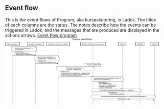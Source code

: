 ## Event flow

This is the event flows of Program, aka kurspaketering, in Ladok.
The titles of each columns are the states. The notes describe how the events can be triggered in Ladok, and the messages that are produced are displayed in the actions arrows.
[Event flow program](https://sequencediagram.org/index.html#initialData=C4S2BsFMAIAUCcD2BzeBDAttSA3SA7YAM3ADeATAgKAOHgE8BnABzQGMR9loAGAOgAsVfImAxEeeNAAyAE8aQpkAFbRmSVJgA00AIKE0yAtFDhwajegwAuaAGVgAV0qEA9A+chIlcMENp8SmgAWgA+aAAdfGh8emhGJ3IvZnAAqio5BSVVdRQrEPD9PyNo03NczRtoDG8fAJdbKOC4S0xbXXJyDowQRkYQRHxhUXFJPQMSkxAzCzztceLjMugAa0d4RmhORCwKq1sPF2BXBM9vSF9-QJgwyOi9zFcANVlwVVu5ZG5ltY2qIsMS2m5VaWFuAMmP3Wm22u1BthqnQu9QIjWizQA0tD2p1ur1+oNhmJoBJFNAAEqQZC9OiKNDkNQAU9W0K2IjhcyqCE5TOQjIIlCJozJEKBM1+MPZs0qOkp1IS8DpDOYzIlbJ20v29kStBOiS8PmKKIKdxZG2er3e4TlNMV6H+EzF5jVsM1mBNNoVSqZZslGoeVURdWu+DRIV9tnp5E9dDQoEGpua3MqAEl8AkAmxIDjyGmM-gs7A0PBQBxWPHolFwwBxJCOZg5vN+AuQIslkBluMDIZUGN2+k+l1SgPgnAAIyQwGAtgAsrVkSG0c1UIh69YOuQACJIZir4B3ZpsVcbSAAeSIREUnGQ68628Qu8c+6a1UgGDHikYAAsQA2N-fH2ffBmmYT9BhzAC917KlbW9FVfXVDlKluABVZhQK-RkzFnedUkXA9oFfd9Px-P9OgAIUVNAVmg+VaXQZVVVZV0R0KHAVlSBicKRPCGjZZA0CAA)
![Event flow](event_flow.png)
